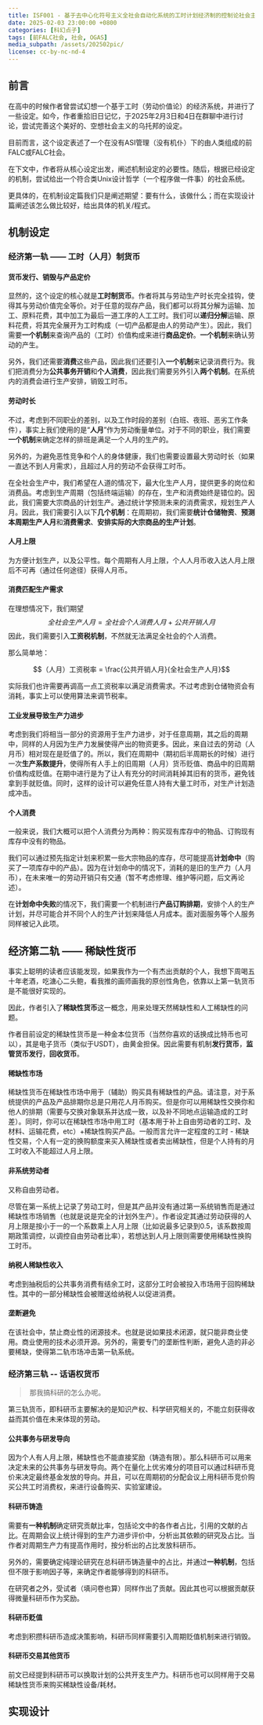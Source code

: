 ```yaml
---
title: ISF001 - 基于去中心化符号主义全社会自动化系统的工时计划经济制的控制论社会主义社会
date: 2025-02-03 23:00:00 +0800
categories: [科幻点子]
tags: [前FALC社会, 社会, OGAS] 
media_subpath: /assets/202502pic/
license: cc-by-nc-nd-4
---
```


## 前言

在高中的时候作者曾尝试幻想一个基于工时（劳动价值论）的经济系统，并进行了一些设定。如今，作者重拾旧日记忆，于2025年2月3日和4日在群聊中进行讨论，尝试完善这个美好的、空想社会主义的乌托邦的设定。

目前而言，这个设定表述了一个在没有ASI管理（没有机仆）下的由人类组成的前FALC或FALC社会。

在下文中，作者将从核心设定出发，阐述机制设定的必要性。随后，根据已经设定的机制，尝试给出一个符合类Unix设计哲学（一个程序做一件事）的社会系统。

更具体的，在机制设定篇我们只是阐述期望：要有什么，该做什么；而在实现设计篇阐述该怎么做比较好，给出具体的机关/程式。

## 机制设定

### 经济第一轨 —— 工时（人月）制货币

#### 货币发行、销毁与产品定价

显然的，这个设定的核心就是**工时制货币**。作者将其与劳动生产时长完全挂钩，使得其与劳动价值完全等价。对于任意的现存产品，我们都可以将其分解为运输、加工、原料花费，其中加工为最后一道工序的人工工时。我们可以**递归分解**运输、原料花费，将其完全展开为工时构成（一切产品都是由人的劳动产生）。因此，我们需要**一个机制**来查询产品的（工时）价值构成来进行**商品定价**。**一个机制**来确认劳动的产生。

另外，我们还需要**消费**这些产品，因此我们还要引入**一个机制**来记录消费行为。我们把消费分为**公共事务开销**和**个人消费**，因此我们需要另外引入**两个机制**。在系统内的消费会进行生产安排，销毁工时币。

#### 劳动时长

不过，考虑到不同职业的差别，以及工作时段的差别（白班、夜班、恶劣工作条件），事实上我们使用的是“**人月**”作为劳动衡量单位。对于不同的职业，我们需要**一个机制**来确定怎样的排班是满足一个人月的生产的。

另外的，为避免恶性竞争和个人的身体健康，我们也需要设置最大劳动时长（如果一直达不到人月需求），且超过人月的劳动不会获得工时币。

在全社会生产中，我们希望在人道的情况下，最大化生产人月，提供更多的岗位和消费品。考虑到生产周期（包括终端运输）的存在，生产和消费始终是错位的。因此，我们需要大宗商品的计划生产。通过统计学预测未来的消费需求，规划生产人月。因此，我们需要引入以下**几个机制**：在周期初，我们需要**统计仓储物资**、**预测本周期生产人月**和**消费需求**、**安排实际的大宗商品的生产计划**。

#### 人月上限

为方便计划生产，以及公平性。每个周期有人月上限，个人人月币收入达人月上限后不可再（通过任何途径）获得人月币。

#### 消费匹配生产需求

在理想情况下，我们期望 
$$
全社会生产人月 = 全社会个人消费人月 + 公共开销人月
$$
因此，我们需要引入**工资税机制**，不然就无法满足全社会的个人消费。

那么简单地：

$$（人月）工资税率 = \frac{公共开销人月}{全社会生产人月}$$

实际我们也许需要再调高一点工资税率以满足消费需求。不过考虑到仓储物资会有消耗，事实上可以使用算法来调节税率。

#### 工业发展导致生产力进步

考虑到我们将相当一部分的资源用于生产力进步，对于任意周期，其之后的周期中，同样的人月因为生产力发展使得产出的物资更多。因此，来自过去的劳动（人月币）相对现在是贬值了的。所以，我们在周期中（期初后半周期长的时候）进行一次**生产系数提升**，使得所有人手上的旧周期（人月）货币贬值、商品中的旧周期价值构成贬值。在期中进行是为了让人有充分的时间消耗掉其旧有的货币，避免钱拿到手就贬值。同时，这样的设计可以避免任意人持有大量工时币，对生产计划造成冲击。

#### 个人消费

一般来说，我们大概可以把个人消费分为两种：购买现有库存中的物品、订购现有库存中没有的物品。

我们可以通过预先指定计划来积累一些大宗物品的库存，尽可能提高**计划命中**（购买了一项库存中的产品）。因为在计划命中的情况下，消耗的是旧的生产力（人月币），在未来唯一的劳动开销只有交通（暂不考虑修理、维护等问题，后文再论述）。

在**计划命中失败**的情况下，我们需要一个机制进行**产品订购排期**，安排个人的生产计划，并尽可能合并不同个人的生产计划来降低人月成本。面对面服务等个人服务同样被记入此项。

## 经济第二轨 —— 稀缺性货币

事实上聪明的读者应该能发现，如果我作为一个有杰出贡献的个人，我想下周喝五十年老酒，吃溏心二头鲍，看我推的画师画我的原创性角色，依靠以上第一轨货币是不能很好实现的。

因此，作者引入了**稀缺性货币**这一概念，用来处理天然稀缺性和人工稀缺性的问题。

作者目前设定的稀缺性货币是一种金本位货币（当然你喜欢的话换成比特币也可以），其是电子货币（类似于USDT），由黄金担保。因此需要有机制**发行货币**，**监管货币发行**，**回收货币**。

#### 稀缺性市场

稀缺性货币在稀缺性市场中用于（辅助）购买具有稀缺性的产品。请注意，对于系统提供的产品及产品排期你总是只用花人月币购买。但是你可以用稀缺性交换你和他人的排期（需要与交换对象联系并达成一致，以及补不同地点运输造成的工时差）。同时，你可以在稀缺性市场中用工时（基本用于补上自由劳动者的工时、及材料、运输花费，etc）+稀缺性购买产品。一般而言允许一定程度的工时 - 稀缺性交易，个人有一定的换购额度来买入稀缺性或者卖出稀缺性，但是个人持有的月工时收入不能超过人月上限。

#### 非系统劳动者

又称自由劳动者。

尽管在第一系统上记录了劳动工时，但是其产品并没有通过第一系统销售而是通过稀缺性市场销售（也就是说是完全的计划外生产）。作者设定其通过劳动获得的人月上限是按小于一的一个系数乘上人月上限（比如说最多记录到0.5，该系数按周期政策调控，以调控自由劳动者比率），若想达到人月上限则需要使用稀缺性换购工时币。

#### 纳税人稀缺性收入

考虑到抽税后的公共事务消费有结余工时，这部分工时会被投入市场用于回购稀缺性。其中的一部分稀缺性会被赠送给纳税人以促进消费。

#### 垄断避免

在该社会中，禁止商业性的闭源技术。也就是说如果技术闭源，就只能非商业使用。商业使用的技术必须开源。另外的，需要专门的垄断性判断，避免人造的非必要稀缺，使得第二轨市场冲击第一轨系统。

### 经济第三轨 -- 话语权货币

> ​	那我搞科研的怎么办呢。

第三轨货币，即科研币主要解决的是知识产权、科学研究相关的，不能立刻获得收益而其价值在未来体现的劳动。

#### 公共事务与研发导向

因为个人有人月上限，稀缺性也不能直接奖励（铸造有限）。那么科研币可以用来决定未来的公共事务与研发导向。两个在量化上优劣难分的项目可以通过科研币竞价来决定最终基金发放的导向。并且，可以在周期初的分配会议上用科研币竞价购买公共工时消费权，来进行设备购买、实验室建设。

#### 科研币铸造

需要有**一种机制**确定研究贡献比率，包括论文中的各作者占比，引用的文献的占比。在周期会议上统计得到的生产力进步评价中，分析出其依赖的研究及占比。当作者对周期生产力有提高作用时，按分析出的占比发放科研币。

另外的，需要确定纯理论研究在总科研币铸造量中的占比，并通过**一种机制**，包括但不限于影响因子等，来确定作者能够得到的科研币。

在研究者之外，受试者（填问卷也算）同样作出了贡献。因此其也可以根据贡献获得微量科研币作为奖励。

#### 科研币贬值

考虑到积攒科研币造成决策影响，科研币同样需要引入周期贬值机制来进行销毁。

#### 科研币交易其他货币

前文已经提到科研币可以换取计划的公共开支生产力。科研币也可以同样用于交易稀缺性货币来购买稀缺性设备/耗材。

## 实现设计



